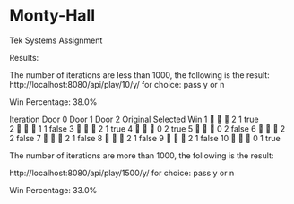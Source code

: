 # Monty-Hall
Tek Systems Assignment



Results:

The number of iterations are less than 1000, the following is the result:
http://localhost:8080/api/play/10/y/    for choice: pass y or n 

Win Percentage: 38.0%

Iteration	Door 0	Door 1	Door 2	Original	Selected	Win                                                                                  1	        🐐	    🚓	    🐐	     2	       1	    true                                                                                 
2	         🚓	     🐐	     🐐	      1	        1	     false
3	        🐐	    🚓	    🐐	     2	       1	    true
4	        🐐  	  🐐	    🚓	     0	       2	    true
5	        🐐	    🚓	    🐐	     0	       2	    false
6	        🐐	    🚓	    🐐	     2	       2	    false
7	        🚓	    🐐	    🐐	     2	       1	    false
8	        🐐	    🐐	    🚓	     2	       1	    false
9	        🚓	    🐐	    🐐	     2	       1	    false
10	      🐐	    🚓	    🐐	     0	       1	    true


The number of iterations are more than 1000, the following is the result:

http://localhost:8080/api/play/1500/y/   for choice: pass y or n 

Win Percentage: 33.0%
